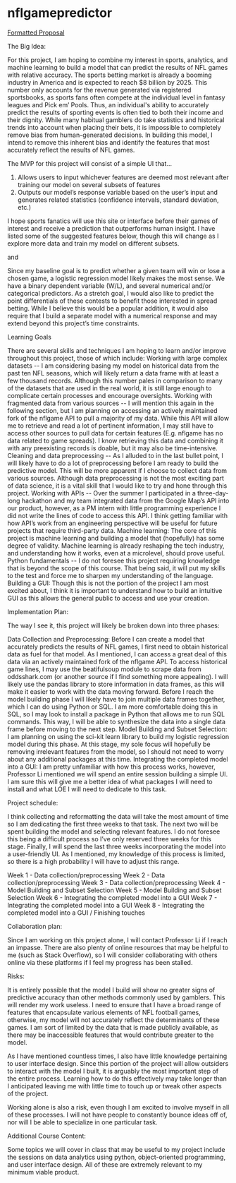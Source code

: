 # nflgamepredictor

[Formatted Proposal](https://docs.google.com/document/d/1bOWHW2r9wwG55YrsT1oUCC2yPXIF-s1IUKgZcicKfW4/edit)

The Big Idea:

For this project, I am hoping to combine my interest in sports, analytics, and machine learning to build a model that can predict the results of NFL games with relative accuracy. The sports betting market is already a booming industry in America and is expected to reach $8 billion by 2025. This number only accounts for the revenue generated via registered sportsbooks, as sports fans often compete at the individual level in fantasy leagues and Pick em’ Pools. Thus, an individual's ability to accurately predict the results of sporting events is often tied to both their income and their dignity. While many habitual gamblers do take statistics and historical trends into account when placing their bets, it is impossible to completely remove bias from human-generated decisions. In building this model, I intend to remove this inherent bias and identify the features that most accurately reflect the results of NFL games.

The MVP for this project will consist of a simple UI that... 
1) Allows users to input whichever features are deemed most relevant after training our model on several subsets of features
2) Outputs our model’s response variable based on the user’s input and generates related statistics (confidence intervals, standard deviation, etc.)

I hope sports fanatics will use this site or interface before their games of interest and receive a prediction that outperforms human insight. I have listed some of the suggested features below, though this will change as I explore more data and train my model on different subsets.


and 


 
Since my baseline goal is to predict whether a given team will win or lose a chosen game, a logistic regression model likely makes the most sense. We have a binary dependent variable (W/L), and several numerical and/or categorical predictors. As a stretch goal, I would also like to predict the point differentials of these contests to benefit those interested in spread betting.  While I believe this would be a popular addition, it would also require that I build a separate model with a numerical response and may extend beyond this project’s time constraints.


Learning Goals

There are several skills and techniques I am hoping to learn and/or improve throughout this project, those of which include:
Working with large complex datasets -- I am considering basing my model on historical data from the past ten NFL seasons, which will likely return a data frame with at least a few thousand records. Although this number pales in comparison to many of the datasets that are used in the real world, it is still large enough to complicate certain processes and encourage oversights.
Working with fragmented data from various sources -- I will mention this again in the following section, but I am planning on accessing an actively maintained fork of the nflgame API to pull a majority of my data. While this API will allow me to retrieve and read a lot of pertinent information, I may still have to access other sources to pull data for certain features (E.g. nflgame has no data related to game spreads). I know retrieving this data and combining it with any preexisting records is doable, but it may also be time-intensive. 
Cleaning and data preprocessing -- As I alluded to in the last bullet point, I will likely have to do a lot of preprocessing before I am ready to build the predictive model. This will be more apparent if I choose to collect data from various sources. Although data preprocessing is not the most exciting part of data science, it is a vital skill that I would like to try and hone through this project.
Working with APIs -- Over the summer I participated in a three-day-long hackathon and my team integrated data from the Google Map’s API into our product, however, as a PM intern with little programming experience I did not write the lines of code to access this API. I think getting familiar with how API’s work from an engineering perspective will be useful for future projects that require third-party data.
Machine learning: The core of this project is machine learning and building a model that (hopefully) has some degree of validity. Machine learning is already reshaping the tech industry, and understanding how it works, even at a microlevel, should prove useful.
Python fundamentals -- I do not foresee this project requiring knowledge that is beyond the scope of this course. That being said, it will put my skills to the test and force me to sharpen my understanding of the language.
Building a GUI: Though this is not the portion of the project I am most excited about, I think it is important to understand how to build an intuitive GUI as this allows the general public to access and use your creation.

Implementation Plan:

The way I see it, this project will likely be broken down into three phases:

Data Collection and Preprocessing: Before I can create a model that accurately predicts the results of NFL games, I first need to obtain historical data as fuel for that model. As I mentioned, I can access a great deal of this data via an actively maintained fork of the nflgame API. To access historical game lines, I may use the beatifulsoup module to scrape data from oddsshark.com (or another source if I find something more appealing). I will likely use the pandas library to store information in data frames, as this will make it easier to work with the data moving forward. Before I reach the model building phase I will likely have to join multiple data frames together, which I can do using Python or SQL. I am more comfortable doing this in SQL, so I may look to install a package in Python that allows me to run SQL commands. This way, I will be able to synthesize the data into a single data frame before moving to the next step.
Model Building and Subset Selection: I am planning on using the sci-kit learn library to build my logistic regression model during this phase. At this stage, my sole focus will hopefully be removing irrelevant features from the model, so I should not need to worry about any additional packages at this time.
Integrating the completed model into a GUI: I am pretty unfamiliar with how this process works, however, Professor Li mentioned we will spend an entire session building a simple UI. I am sure this will give me a better idea of what packages I will need to install and what LOE I will need to dedicate to this task.

Project schedule:

I think collecting and reformatting the data will take the most amount of time so I am dedicating the first three weeks to that task. The next two will be spent building the model and selecting relevant features. I do not foresee this being a difficult process so I’ve only reserved three weeks for this stage. Finally, I will spend the last three weeks incorporating the model into a user-friendly UI. As I mentioned, my knowledge of this process is limited, so there is a high probability I will have to adjust this range.

Week 1 - Data collection/preprocessing
Week 2 - Data collection/preprocessing
Week 3 - Data collection/preprocessing
Week 4 - Model Building and Subset Selection
Week 5 - Model Building and Subset Selection
Week 6 - Integrating the completed model into a GUI
Week 7 - Integrating the completed model into a GUI
Week 8 - Integrating the completed model into a GUI / Finishing touches

Collaboration plan: 

Since I am working on this project alone, I will contact Professor Li if I reach an impasse. There are also plenty of online resources that may be helpful to me (such as Stack Overflow), so I will consider collaborating with others online via these platforms if I feel my progress has been stalled.

Risks:

It is entirely possible that the model I build will show no greater signs of predictive accuracy than other methods commonly used by gamblers. This will render my work useless. I need to ensure that I have a broad range of features that encapsulate various elements of NFL football games, otherwise, my model will not accurately reflect the determinants of these games. I am sort of limited by the data that is made publicly available, as there may be inaccessible features that would contribute greater to the model.

As I have mentioned countless times, I also have little knowledge pertaining to user interface design. Since this portion of the project will allow outsiders to interact with the model I built, it is arguably the most important step of the entire process. Learning how to do this effectively may take longer than I anticipated leaving me with little time to touch up or tweak other aspects of the project.

Working alone is also a risk, even though I am excited to involve myself in all of these processes. I will not have people to constantly bounce ideas off of, nor will I be able to specialize in one particular task.

Additional Course Content: 

Some topics we will cover in class that may be useful to my project include the sessions on data analytics using python, object-oriented programming, and user interface design. All of these are extremely relevant to my minimum viable product.

